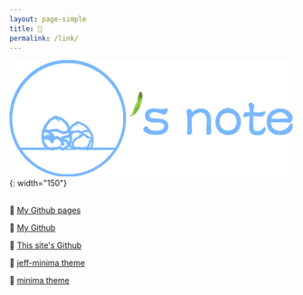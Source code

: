 ```yaml
---
layout: page-simple
title: 🔗
permalink: /link/
---
```

![logo](./assets/logo.png){: width="150"}<br><br>

🔗 [My Github pages](https://jeffatoptics.github.io/)

🔗 [My Github](https://github.com/jeffatoptics/)

🔗 [This site's Github](https://github.com/jeffatoptics/jeffblog)

🔗 [jeff-minima theme](https://github.com/jeffatoptics/jeff-minima)

🔗 [minima theme](https://github.com/jekyll/minima)
